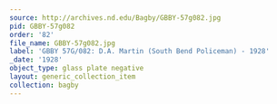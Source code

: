```yaml
---
source: http://archives.nd.edu/Bagby/GBBY-57g082.jpg
pid: GBBY-57g082
order: '82'
file_name: GBBY-57g082.jpg
label: 'GBBY 57G/082: D.A. Martin (South Bend Policeman) - 1928'
_date: '1928'
object_type: glass plate negative
layout: generic_collection_item
collection: bagby
---
```

